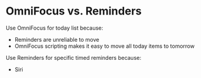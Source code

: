 # OmniFocus vs. Reminders

Use OmniFocus for today list because:

- Reminders are unreliable to move
- OmniFocus scripting makes it easy to move all today items to tomorrow

Use Reminders for specific timed reminders because:

- Siri
